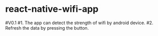 # react-native-wifi-app

#V0.1
#1. The app can detect the strength of wifi by android device.
#2. Refresh the data by pressing the button.
